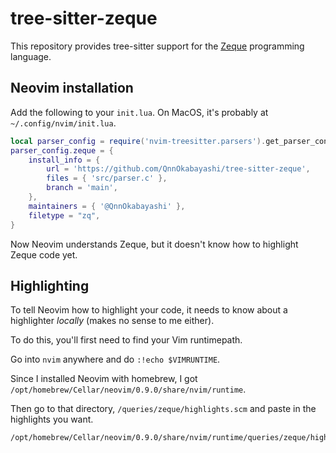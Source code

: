 # tree-sitter-zeque

This repository provides tree-sitter support for the [Zeque](https://github.com/QnnOkabayashi/zeque-lang) programming language.

## Neovim installation

Add the following to your `init.lua`.
On MacOS, it's probably at `~/.config/nvim/init.lua`.

```lua
local parser_config = require('nvim-treesitter.parsers').get_parser_configs()
parser_config.zeque = {
    install_info = {
        url = 'https://github.com/QnnOkabayashi/tree-sitter-zeque',
        files = { 'src/parser.c' },
        branch = 'main',
    },
    maintainers = { '@QnnOkabayashi' },
    filetype = "zq",
}
```

Now Neovim understands Zeque, but it doesn't know how to highlight Zeque code yet.

## Highlighting

To tell Neovim how to highlight your code, it needs to know about a highlighter _locally_ (makes no sense to me either).

To do this, you'll first need to find your Vim runtimepath.

Go into `nvim` anywhere and do `:!echo $VIMRUNTIME`.

Since I installed Neovim with homebrew, I got `/opt/homebrew/Cellar/neovim/0.9.0/share/nvim/runtime`.

Then go to that directory, `/queries/zeque/highlights.scm` and paste in the highlights you want.

```
/opt/homebrew/Cellar/neovim/0.9.0/share/nvim/runtime/queries/zeque/highlights.scm
```

